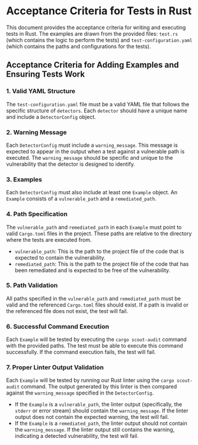 # Acceptance Criteria for Tests in Rust

This document provides the acceptance criteria for writing and executing tests in Rust. The examples are drawn from the provided files: `test.rs` (which contains the logic to perform the tests) and `test-configuration.yaml` (which contains the paths and configurations for the tests).

## Acceptance Criteria for Adding Examples and Ensuring Tests Work

### 1. Valid YAML Structure

The `test-configuration.yaml` file must be a valid YAML file that follows the specific structure of `detectors`. Each `detector` should have a unique name and include a `DetectorConfig` object.

### 2. Warning Message

Each `DetectorConfig` must include a `warning_message`. This message is expected to appear in the output when a test against a vulnerable path is executed. The `warning_message` should be specific and unique to the vulnerability that the detector is designed to identify.

### 3. Examples

Each `DetectorConfig` must also include at least one `Example` object. An `Example` consists of a `vulnerable_path` and a `remediated_path`.

### 4. Path Specification

The `vulnerable_path` and `remediated_path` in each `Example` must point to valid `Cargo.toml` files in the project. These paths are relative to the directory where the tests are executed from.

- `vulnerable_path`: This is the path to the project file of the code that is expected to contain the vulnerability.
- `remediated_path`: This is the path to the project file of the code that has been remediated and is expected to be free of the vulnerability.

### 5. Path Validation

All paths specified in the `vulnerable_path` and `remediated_path` must be valid and the referenced `Cargo.toml` files should exist. If a path is invalid or the referenced file does not exist, the test will fail.

### 6. Successful Command Execution

Each `Example` will be tested by executing the `cargo scout-audit` command with the provided paths. The test must be able to execute this command successfully. If the command execution fails, the test will fail.

### 7. Proper Linter Output Validation

Each `Example` will be tested by running our Rust linter using the `cargo scout-audit` command. The output generated by this linter is then compared against the `warning_message` specified in the `DetectorConfig`.

- If the `Example` is a `vulnerable_path`, the linter output (specifically, the `stderr` or error stream) should contain the `warning_message`. If the linter output does not contain the expected warning, the test will fail.
- If the `Example` is a `remediated_path`, the linter output should not contain the `warning_message`. If the linter output still contains the warning, indicating a detected vulnerability, the test will fail.
